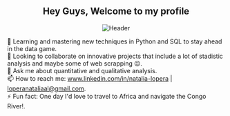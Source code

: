 
<div align="center">
  
## Hey Guys, Welcome to my profile 

![Header](Naranjado.gif)

</div>

   
🌱 Learning and mastering new techniques in Python and SQL to stay ahead in the data game.                                                                                     
👯 Looking to collaborate on innovative projects that include a lot of stadistic analysis and maybe some of web scrapping 😉.                                                  
💬 Ask me about quantitative and qualitative analysis.                                                                                                                                                                          
📫 How to reach me: www.linkedin.com/in/natalia-lopera | loperanataliaal@gmail.com.  
⚡ Fun fact: One day I'd love to travel to Africa and navigate the Congo River!.



